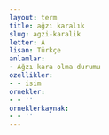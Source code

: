 ```yaml
---
layout: term
title: ağzı karalık
slug: agzi-karalik
letter: A
lisan: Türkçe
anlamlar:
- Ağzı kara olma durumu
ozellikler:
- - isim
ornekler:
- - ''
orneklerkaynak:
- - ''
---
```

